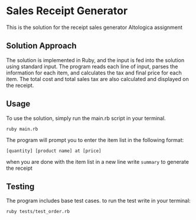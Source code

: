 # Sales Receipt Generator

This is the solution for the receipt sales generator Altologica assignment

## Solution Approach

The solution is implemented in Ruby, and the input is fed into the solution using standard input. The program reads each line of input, parses the information for each item, and calculates the tax and final price for each item. The total cost and total sales tax are also calculated and displayed on the receipt.


## Usage

To use the solution, simply run the main.rb script in your terminal.
```
ruby main.rb
```

The program will prompt you to enter the item list in the following format:

```
[quantity] [product name] at [price]
```

when you are done with the item list in a new line write `summary` to generate the receipt


## Testing

The program includes base test cases. to run the test write in your terminal:

```
ruby tests/test_order.rb
```

